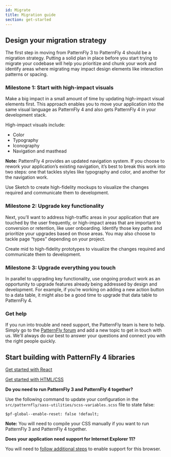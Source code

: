 ```yaml
---
id: Migrate
title: Migration guide
section: get-started
---
```


## Design your migration strategy
The first step in moving from PatternFly 3 to PatternFly 4 should be a migration strategy. Putting a solid plan in place before you start trying to migrate your codebase will help you prioritize and chunk your work and identify areas where migrating may impact design elements like interaction patterns or spacing.

### Milestone 1: Start with high-impact visuals
Make a big impact in a small amount of time by updating high-impact visual elements first. This approach enables you to move your application into the same visual language as PatternFly 4 and also gets PatternFly 4 in your development stack.

High-impact visuals include:
* Color
* Typography
* Iconography
* Navigation and masthead

**Note:** PatternFly 4 provides an updated navigation system. If you choose to rework your application’s existing navigation, it’s best to break this work into two steps: one that tackles styles like typography and color, and another for the navigation work.

Use Sketch to create high-fidelity mockups to visualize the changes required and communicate them to development.

### Milestone 2: Upgrade key functionality
Next, you’ll want to address high-traffic areas in your application that are touched by the user frequently, or high-impact areas that are important to conversion or retention, like user onboarding. Identify those key paths and prioritize your upgrades based on those areas. You may also choose to tackle page “types” depending on your project.

Create mid to high-fidelity prototypes to visualize the changes required and communicate them to development.

### Milestone 3: Upgrade everything you touch
In parallel to upgrading key functionality, use ongoing product work as an opportunity to upgrade features already being addressed by design and development. For example, if you’re working on adding a new action button to a data table, it might also be a good time to upgrade that data table to PatternFly 4.

### Get help
If you run into trouble and need support, the PatternFly team is here to help. Simply go to the [PatternFly forum](https://forum.patternfly.org/c/support) and add a new topic to get in touch with us. We'll always do our best to answer your questions and connect you with the right people quickly.

## Start building with PatternFly 4 libraries
[Get started with React](/get-started/developers#react)

[Get started with HTML/CSS](/get-started/developers#htmlcss)

**Do you need to run PatternFly 3 and PatternFly 4 together?**

Use the following command to update your configuration in the `src/patternfly/sass-utilities/scss-variables.scss` file to state false:

`$pf-global--enable-reset: false !default;`

**Note:** You will need to compile your CSS manually if you want to run PatternFly 3 and PatternFly 4 together.

**Does your application need support for Internet Explorer 11?**

You will need to [follow additional steps](https://github.com/patternfly/patternfly/wiki/IE11-Support) to enable support for this browser.

